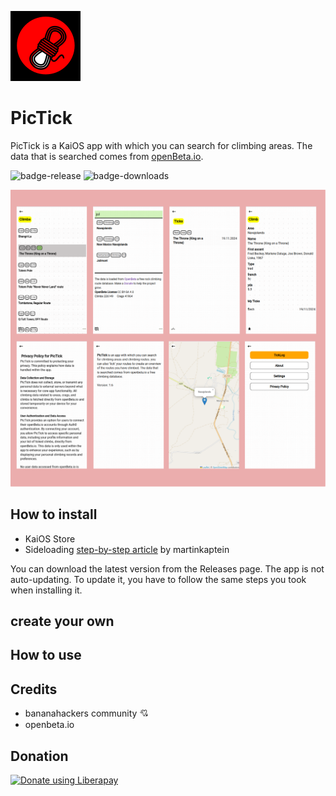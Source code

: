 ![logo](/application/assets/icons/icon-112-112.png)

# PicTick

PicTick is a KaiOS app with which you can search for climbing areas. The data that is searched comes from <a href="https:/7openeta.io">openBeta.io</a>.

![badge-release](https://img.shields.io/github/v/release/strukturart/pictick?include_prereleases&style=plastic)
![badge-downloads](https://img.shields.io/github/downloads/strukturart/pictick/total)

<img src="image/mockup.svg">

## How to install

- KaiOS Store
- Sideloading <a href="https://www.martinkaptein.com/blog/sideloading-and-deploying-apps-to-kai-os/">step-by-step article</a> by martinkaptein

You can download the latest version from the Releases page.
The app is not auto-updating. To update it, you have to follow the same steps you took when installing it.

## create your own

## How to use

## Credits

- bananahackers community 💘
- openbeta.io

## Donation

<a href="https://liberapay.com/perry_______/donate"><img alt="Donate using Liberapay" src="https://liberapay.com/assets/widgets/donate.svg"></a>
